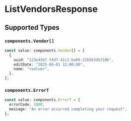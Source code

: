 # ListVendorsResponse


## Supported Types

### `components.Vendor[]`

```typescript
const value: components.Vendor[] = [
  {
    uuid: "123e4567-f4d7-41c2-ba09-22b563d5310b",
    editDate: "2025-04-01 12:00:00",
    name: "<value>",
  },
];
```

### `components.ErrorT`

```typescript
const value: components.ErrorT = {
  errorCode: 1000,
  message: "An error occurred completing your request",
};
```

